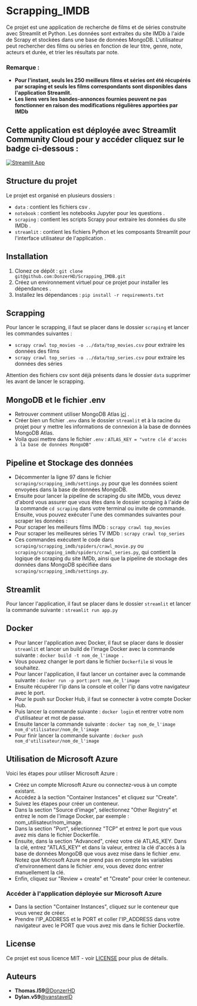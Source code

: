 # Scrapping_IMDB
Ce projet est une application de recherche de films et de séries construite avec Streamlit et Python. Les données sont extraites du site IMDb à l'aide de Scrapy et stockées dans une base de données MongoDB. L'utilisateur peut rechercher des films ou séries en fonction de leur titre, genre, note, acteurs et durée, et trier les résultats par note.

### Remarque :
- **Pour l'instant, seuls les 250 meilleurs films et séries ont été récupérés par scraping et seuls les films correspondants sont disponibles dans l'application Streamlit.**
- **Les liens vers les bandes-annonces fournies peuvent ne pas fonctionner en raison des modifications régulières apportées par IMDb**

## Cette application est déployée avec Streamlit Community Cloud pour y accéder cliquez sur le badge ci-dessous :
[![Streamlit App](https://static.streamlit.io/badges/streamlit_badge_black_white.svg)](https://donzerhd-scrapping-imdb-streamlitapp-60xthx.streamlit.app/)

## Structure du projet

Le projet est organisé en plusieurs dossiers :

- `data` : contient les fichiers csv .
- `notebook` : contient les notebooks Jupyter pour les questions .
- `scraping` : contient les scripts Scrapy pour extraire les données du site IMDb .
- `streamlit` : contient les fichiers Python et les composants Streamlit pour l'interface utilisateur de l'application .

## Installation

1. Clonez ce dépôt : `git clone git@github.com:DonzerHD/Scrapping_IMDB.git`
2. Créez un environnement virtuel pour ce projet pour installer les dépendances .
3. Installez les dépendances : `pip install -r requirements.txt`

## Scrapping 

Pour lancer le scrapping, il faut se placer dans le dossier `scraping` et lancer les commandes suivantes :
 - `scrapy crawl top_movies -o ../data/top_movies.csv` pour extraire les données des films
 - `scrapy crawl top_series -o ../data/top_series.csv` pour extraire les données des séries

Attention des fichiers csv sont déjà présents dans le dossier `data` supprimer les avant de lancer le scrapping.

## MongoDB et le fichier .env

- Retrouver comment utiliser MongoDB Atlas [ici](https://docs.atlas.mongodb.com/getting-started/) .
- Créer bien un fichier `.env` dans le dossier `streamlit` et à la racine du projet pour y mettre les informations de connexion à la base de données MongoDB Atlas.
- Voila quoi mettre dans le fichier `.env` :
```ATLAS_KEY = "votre clé d'accès à la base de données MongoDB"```

## Pipeline et Stockage des données
- Décommenter la ligne 97 dans le fichier `scraping/scrapping_imdb/settings.py` pour que les données soient envoyées dans la base de données MongoDB.
- Ensuite pour lancer la pipeline de scraping du site IMDb, vous devez d'abord vous assurer que vous êtes dans le dossier scraping à l'aide de la commande `cd scraping` dans votre terminal ou invite de commande. Ensuite, vous pouvez exécuter l'une des commandes suivantes pour scraper les données :
- Pour scraper les meilleurs films IMDb : `scrapy crawl top_movies`
- Pour scraper les meilleures séries TV IMDb : `scrapy crawl top_series`
- Ces commandes exécutent le code dans ``scraping/scrapping_imdb/spiders/crawl_movie.py`` ou ``scraping/scrapping_imdb/spiders/crawl_series.py``, qui contient la logique de scraping du site IMDb, ainsi que la pipeline de stockage des données dans MongoDB spécifiée dans ``scraping/scrapping_imdb/settings.py``.

## Streamlit
Pour lancer l'application, il faut se placer dans le dossier `streamlit` et lancer la commande suivante : `streamlit run app.py`

## Docker
- Pour lancer l'application avec Docker, il faut se placer dans le dossier `streamlit` et lancer un build de l'image Docker avec la commande suivante : `docker build -t nom_de_l'image .`
- Vous pouvez changer le port dans le fichier `Dockerfile` si vous le souhaitez.
- Pour lancer l'application, il faut lancer un container avec la commande suivante : `docker run -p port:port nom_de_l'image`
- Ensuite récupérer l'ip dans la console et coller l'ip dans votre navigateur avec le port.
- Pour le push sur Docker Hub, il faut se connecter à votre compte Docker Hub.
- Puis lancer la commande suivante : `docker login` et rentrer votre nom d'utilisateur et mot de passe.
- Ensuite lancer la commande suivante : `docker tag nom_de_l'image nom_d'utilisateur/nom_de_l'image`
- Pour finir lancer la commande suivante : `docker push nom_d'utilisateur/nom_de_l'image`

## Utilisation de Microsoft Azure
Voici les étapes pour utiliser Microsoft Azure :
- Créez un compte Microsoft Azure ou connectez-vous à un compte existant.
- Accédez à la section "Container Instances" et cliquez sur "Create".
- Suivez les étapes pour créer un conteneur.
- Dans la section "Source d'image", sélectionnez "Other Registry" et entrez le nom de l'image Docker, par exemple : nom_utilisateur/nom_image.
- Dans la section "Port", sélectionnez "TCP" et entrez le port que vous avez mis dans le fichier Dockerfile.
- Ensuite, dans la section "Advanced", créez votre clé ATLAS_KEY. Dans la clé, entrez "ATLAS_KEY" et dans la valeur, entrez la clé d'accès à la base de données MongoDB que vous avez mise dans le fichier .env. Notez que Microsoft Azure ne prend pas en compte les variables d'environnement dans le fichier .env, vous devez donc entrer manuellement la clé.
- Enfin, cliquez sur "Review + create" et "Create" pour créer le conteneur.

### **Accéder à l'application déployée sur Microsoft Azure**
- Dans la section "Container Instances", cliquez sur le conteneur que vous venez de créer.
- Prendre l'IP_ADDRESS et le PORT et coller l'IP_ADDRESS dans votre navigateur avec le PORT que vous avez mis dans le fichier Dockerfile.

## License
Ce projet est sous licence MIT - voir [LICENSE](LICENSE) pour plus de détails.

## Auteurs
* **Thomas.l59**[@DonzerHD](https://github.com/DonzerHD)
* **Dylan.v59**[@vanstavelD](https://github.com/vanstavelD)



